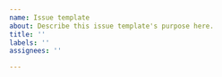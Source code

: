 ```yaml
---
name: Issue template
about: Describe this issue template's purpose here.
title: ''
labels: ''
assignees: ''

---
```


<!-- 
This is a template, please copy it, adapt and remove the unused parts 🙂

============================
Are you reporting a bug?
============================
- Please create a CodeSandbox that demonstrates your issue. You can fork the Basic example: https://codesandbox.io/s/react-easy-crop-v69ly910ql.

- Provide the steps to reproduce the issue, e.g.:
  1.  Move the image
  2.  Resize the window

  **Observed behaviour:** The cropper is outside the image

  **Expected behaviour:** The cropper stays within the image

=================================
Are you making a feature request?
=================================

- Please describe your use case from user journey point of view, e.g.:
"In my application, when user use the cropper on mobile, I'd like her to be able to zoom without the slider."

- If you have ideas how to implement your new feature, please share!

- If you know any examples online that already implement such functionality, please share a link.
-->
